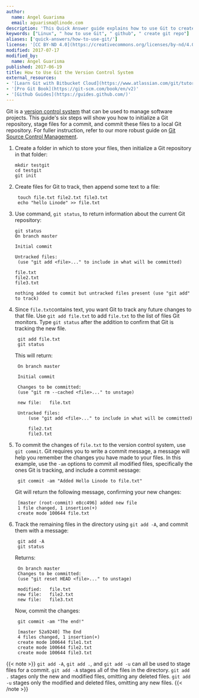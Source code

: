 ```yaml
---
author:
  name: Angel Guarisma
  email: aguarisma@linode.com
description: 'This Quick Answer guide explains how to use Git to create a repository, stage a commit, and then push that commit.'
keywords: ["Linux", " how to use Git", " github", " create git repo"]
aliases: ['quick-answers/how-to-use-git/']
license: '[CC BY-ND 4.0](https://creativecommons.org/licenses/by-nd/4.0)'
modified: 2017-07-17
modified_by:
  name: Angel Guarisma
published: 2017-06-19
title: How to Use Git the Version Control System
external_resources:
- '[Learn Git with Bitbucket Cloud](https://www.atlassian.com/git/tutorials/learn-git-with-bitbucket-cloud)'
- '[Pro Git Book](https://git-scm.com/book/en/v2)'
- '[Github Guides](https://guides.github.com/)'
---
```


Git is a [version control system](https://en.wikipedia.org/wiki/Version_control) that can be used to manage software projects. This guide's six steps will show you how to initialize a Git repository, stage files for a commit, and commit these files to a local Git repository. For fuller instruction, refer to our more robust guide on [Git Source Control Management](/content/development/version-control/how-to-install-git-on-mac-and-windows).

1.  Create a folder in which to store your files, then initialize a Git repository in that folder:

		mkdir testgit
		cd testgit
		git init

2. Create files for Git to track, then append some text to a file:

		touch file.txt file2.txt file3.txt
		echo "hello Linode" >> file.txt

3.  Use command, `git status`, to return information about the current Git repository:

		git status
		On branch master

		Initial commit

		Untracked files:
		 (use "git add <file>..." to include in what will be committed)

		file.txt
		file2.txt
		file3.txt

		nothing added to commit but untracked files present (use "git add" to track)

4. Since `file.txt`contains text, you want Git to track any future changes to that file. Use `git add file.txt` to add `file.txt` to the list of files Git monitors. Type `git status` after the addition to confirm that Git is tracking the new file.

		git add file.txt
		git status

	This will return:

		On branch master

		Initial commit

		Changes to be committed:
		(use "git rm --cached <file>..." to unstage)

		new file:   file.txt

		Untracked files:
			(use "git add <file>..." to include in what will be committed)

			file2.txt
			file3.txt

5. To commit the changes of `file.txt` to the version control system, use `git commit`. Git requires you to write a commit message, a message will help you remember the changes you have made to your files. In this example, use the `-am` options to commit `a`ll modified files, specifically the ones Git is tracking, and include a commit `m`essage:

		git commit -am "Added Hello Linode to file.txt"

    Git will return the following message, confirming your new changes:

		[master (root-commit) e8cc496] added new file
		1 file changed, 1 insertion(+)
		create mode 100644 file.txt

6. Track the remaining files in the directory using `git add -A`, and commit them with a message:

		git add -A
		git status

    Returns:

		On branch master
		Changes to be committed:
		(use "git reset HEAD <file>..." to unstage)

		modified:   file.txt
		new file:   file2.txt
		new file:   file3.txt

   Now, commit the changes:

        git commit -am "The end!"

		[master 52a9240] The End
		4 files changed, 1 insertion(+)
		create mode 100644 file1.txt
		create mode 100644 file2.txt
		create mode 100644 file3.txt

{{< note >}}
`git add -A`, `git add .`, and `git add -u` can all be used to stage files for a commit.
 `git add -A` stages `a`ll of the files in the directory. `git add .` stages only the new and modified files, omitting  any deleted files. `git add -u` stages only the modified and deleted files, omitting any new files.
{{< /note >}}

